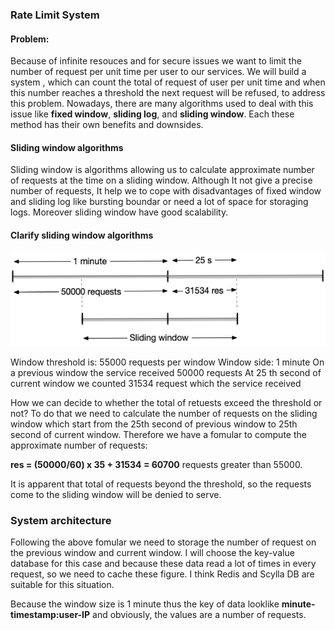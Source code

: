 ### Rate Limit System
#### Problem: 
Because of infinite resouces and for secure issues we want to limit the number of request per unit time per user to our services. We will build a system , which can count the total of request of user per unit time and when this number reaches a threshold the next request will be refused, to address this problem.
Nowadays, there are many algorithms used to deal with this issue like **fixed window**, **sliding log**, and **sliding window**. Each these method has their own benefits and downsides.

#### Sliding window algorithms
Sliding window is algorithms allowing us to calculate approximate number of requests at the time on a sliding window. Although It not give a precise number of requests, It help we to cope with disadvantages of fixed window and sliding log like bursting boundar or need a lot of space for storaging logs. Moreover sliding window have good scalability.

#### Clarify sliding window algorithms
<img alt='slidingwindow' src='./slidingwindows.png'>

Window threshold is: 55000 requests per window
Window side: 1 minute
On a previous window the service received 50000 requests
At 25 th second of current window we counted 31534 request which the service received

How we can decide to whether the total of retuests exceed the threshold or not?
To do that we need to calculate the number of requests on the sliding window which start from the 25th second of previous window to 25th second of current window.
Therefore we have a fomular to compute the approximate number of requests: 

**res = (50000/60) x 35 + 31534 = 60700** requests greater than 55000.

It is apparent that total of requests beyond the threshold, so the requests come to the sliding window will be denied to serve.

### System architecture

Following the above fomular we need to storage the number of request on the previous window and current window.
I will choose the key-value database for this case and because these data read a lot of times in every request, so we need to cache these figure.
I think Redis and Scylla DB are suitable for this situation.

Because the window size is 1 minute thus the key of data looklike **minute-timestamp:user-IP** and obviously, the values are a number of requests.
